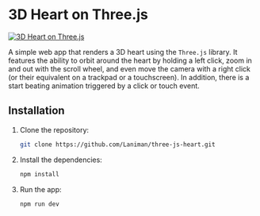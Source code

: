 # 3D Heart on Three.js

[![3D Heart on Three.js](https://user-images.githubusercontent.com/17131057/227277595-16b4b7be-5536-4c5c-b6a3-6ece2b7a5fdd.gif)](https://laniman.github.io/three-js-heart/)

A simple web app that renders a 3D heart using the `Three.js` library. It features the ability to orbit around the heart by holding a left click, zoom in and out with the scroll wheel, and even move the camera with a right click (or their equivalent on a trackpad or a touchscreen). In addition, there is a start beating animation triggered by a click or touch event.

## Installation

1. Clone the repository:
   ```bash
   git clone https://github.com/Laniman/three-js-heart.git
   ```
2. Install the dependencies:
   ```bash
   npm install
   ```
3. Run the app:
   ```bash
   npm run dev
   ```
